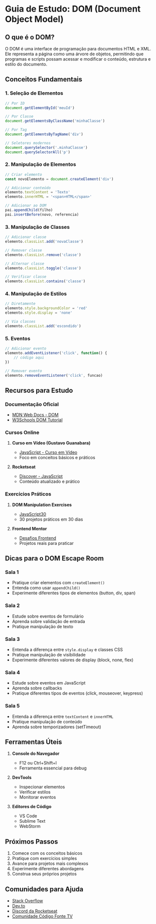# Guia de Estudo: DOM (Document Object Model)

## O que é o DOM?
O DOM é uma interface de programação para documentos HTML e XML. Ele representa a página como uma árvore de objetos, permitindo que programas e scripts possam acessar e modificar o conteúdo, estrutura e estilo do documento.

## Conceitos Fundamentais

### 1. Seleção de Elementos
```javascript
// Por ID
document.getElementById('meuId')

// Por Classe
document.getElementsByClassName('minhaClasse')

// Por Tag
document.getElementsByTagName('div')

// Seletores modernos
document.querySelector('.minhaClasse')
document.querySelectorAll('p')
```

### 2. Manipulação de Elementos
```javascript
// Criar elemento
const novoElemento = document.createElement('div')

// Adicionar conteúdo
elemento.textContent = 'Texto'
elemento.innerHTML = '<span>HTML</span>'

// Adicionar ao DOM
pai.appendChild(filho)
pai.insertBefore(novo, referencia)
```

### 3. Manipulação de Classes
```javascript
// Adicionar classe
elemento.classList.add('novaClasse')

// Remover classe
elemento.classList.remove('classe')

// Alternar classe
elemento.classList.toggle('classe')

// Verificar classe
elemento.classList.contains('classe')
```

### 4. Manipulação de Estilos
```javascript
// Diretamente
elemento.style.backgroundColor = 'red'
elemento.style.display = 'none'

// Via classes
elemento.classList.add('escondido')
```

### 5. Eventos
```javascript
// Adicionar evento
elemento.addEventListener('click', function() {
    // código aqui
})

// Remover evento
elemento.removeEventListener('click', funcao)
```

## Recursos para Estudo

### Documentação Oficial
- [MDN Web Docs - DOM](https://developer.mozilla.org/pt-BR/docs/Web/API/Document_Object_Model)
- [W3Schools DOM Tutorial](https://www.w3schools.com/js/js_htmldom.asp)

### Cursos Online
1. **Curso em Vídeo (Gustavo Guanabara)**
   - [JavaScript - Curso em Vídeo](https://www.youtube.com/playlist?list=PLHz_AreHm4dlsK3Nr9GVvXCbpQyHQl1o1)
   - Foco em conceitos básicos e práticos

2. **Rocketseat**
   - [Discover - JavaScript](https://app.rocketseat.com.br/discover)
   - Conteúdo atualizado e prático

### Exercícios Práticos
1. **DOM Manipulation Exercises**
   - [JavaScript30](https://javascript30.com/)
   - 30 projetos práticos em 30 dias

2. **Frontend Mentor**
   - [Desafios Frontend](https://www.frontendmentor.io/)
   - Projetos reais para praticar

## Dicas para o DOM Escape Room

### Sala 1
- Pratique criar elementos com `createElement()`
- Entenda como usar `appendChild()`
- Experimente diferentes tipos de elementos (button, div, span)

### Sala 2
- Estude sobre eventos de formulário
- Aprenda sobre validação de entrada
- Pratique manipulação de texto

### Sala 3
- Entenda a diferença entre `style.display` e classes CSS
- Pratique manipulação de visibilidade
- Experimente diferentes valores de display (block, none, flex)

### Sala 4
- Estude sobre eventos em JavaScript
- Aprenda sobre callbacks
- Pratique diferentes tipos de eventos (click, mouseover, keypress)

### Sala 5
- Entenda a diferença entre `textContent` e `innerHTML`
- Pratique manipulação de conteúdo
- Aprenda sobre temporizadores (setTimeout)

## Ferramentas Úteis

1. **Console do Navegador**
   - F12 ou Ctrl+Shift+I
   - Ferramenta essencial para debug

2. **DevTools**
   - Inspecionar elementos
   - Verificar estilos
   - Monitorar eventos

3. **Editores de Código**
   - VS Code
   - Sublime Text
   - WebStorm

## Próximos Passos

1. Comece com os conceitos básicos
2. Pratique com exercícios simples
3. Avance para projetos mais complexos
4. Experimente diferentes abordagens
5. Construa seus próprios projetos

## Comunidades para Ajuda

- [Stack Overflow](https://stackoverflow.com/)
- [Dev.to](https://dev.to/)
- [Discord da Rocketseat](https://discord.gg/rocketseat)
- [Comunidade Código Fonte TV](https://discord.gg/codigofontetv) 